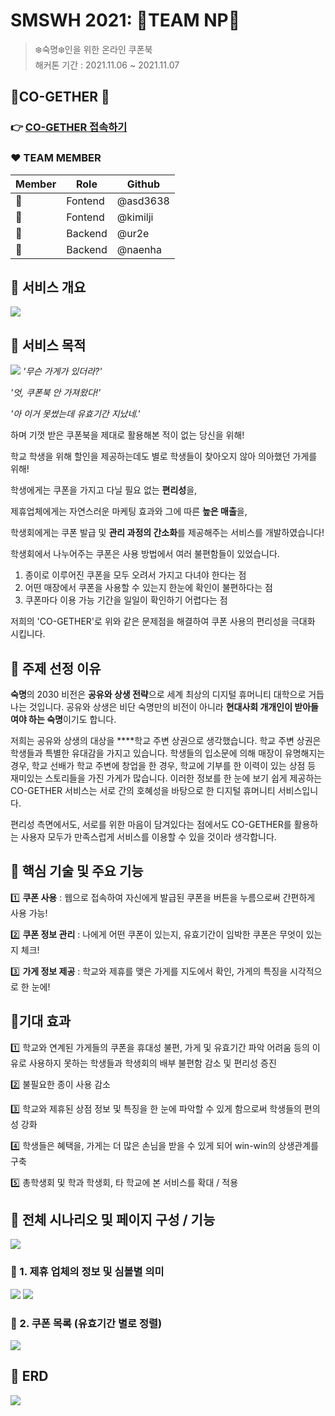 # SMSWH 2021: 🦕TEAM NP🦕
> ❄️숙명❄️인을 위한 온라인 쿠폰북   
> 해커톤 기간 : 2021.11.06 ~ 2021.11.07   


## 🐋CO-GETHER 🐋

### 👉 [CO-GETHER 접속하기](http://ec2-18-218-203-237.us-east-2.compute.amazonaws.com:3000/login)

### ❤️ TEAM MEMBER
| Member | Role | Github |
| -- | -- | --|
| 👸 | Fontend | @asd3638 |
| 🐸 | Fontend | @kimilji |
| 🦥 | Backend | @ur2e |
| 🦕 | Backend | @naenha |

## 📌 서비스 개요
![](https://s3.us-west-2.amazonaws.com/secure.notion-static.com/86b49ab5-c588-4d71-bf3c-41895a903f9d/Untitled.png?X-Amz-Algorithm=AWS4-HMAC-SHA256&X-Amz-Credential=AKIAT73L2G45O3KS52Y5%2F20211107%2Fus-west-2%2Fs3%2Faws4_request&X-Amz-Date=20211107T171004Z&X-Amz-Expires=86400&X-Amz-Signature=2e3f138ef44472547e1981343c962104a10a3b6d9157d5ed8003ef8cbcba0749&X-Amz-SignedHeaders=host&response-content-disposition=filename%20%3D%22Untitled.png%22)

## 📌 서비스 목적
![](https://s3.us-west-2.amazonaws.com/secure.notion-static.com/3c62dd7d-1b31-4315-8515-5573c73b4ab5/Untitled.png?X-Amz-Algorithm=AWS4-HMAC-SHA256&X-Amz-Credential=AKIAT73L2G45O3KS52Y5%2F20211107%2Fus-west-2%2Fs3%2Faws4_request&X-Amz-Date=20211107T171220Z&X-Amz-Expires=86400&X-Amz-Signature=e6ba6586fedbb23b932159bc30756a73cfd91c160fda82c789c47f3c2e3fb732&X-Amz-SignedHeaders=host&response-content-disposition=filename%20%3D%22Untitled.png%22)
*'무슨 가게가 있더라?'*

*'엇, 쿠폰북 안 가져왔다!'*

*'아 이거  못썼는데 유효기간 지났네.'*  

하며 기껏 받은 쿠폰북을 제대로 활용해본 적이 없는 당신을 위해!

학교 학생을 위해 할인을 제공하는데도 별로 학생들이 찾아오지 않아 의아했던 가게를 위해!

학생에게는 쿠폰을 가지고 다닐 필요 없는 **편리성**을,

제휴업체에게는 자연스러운 마케팅 효과와 그에 따른 **높은 매출**을,

학생회에게는 쿠폰 발급 및 **관리 과정의 간소화**를 제공해주는 서비스를 개발하였습니다!

학생회에서 나누어주는 쿠폰은 사용 방법에서 여러 불편함들이 있었습니다.

1. 종이로 이루어진 쿠폰을 모두 오려서 가지고 다녀야 한다는 점
2. 어떤 매장에서 쿠폰을 사용할 수 있는지 한눈에 확인이 불편하다는 점
3. 쿠폰마다 이용 가능 기간을 일일이 확인하기 어렵다는 점

저희의  'CO-GETHER'로 위와 같은 문제점을 해결하여 쿠폰 사용의 편리성을 극대화 시킵니다.

## 📌 주제 선정 이유
**숙명**의 2030 비전은 **공유와 상생 전략**으로 세계 최상의 디지털 휴머니티 대학으로 거듭나는 것입니다.  공유와 상생은 비단 숙명만의 비전이 아니라 **현대사회 개개인이 받아들여야 하는 숙명**이기도 합니다.

저희는 공유와 상생의 대상을 ****학교 주변 상권으로 생각했습니다. 학교 주변 상권은 학생들과 특별한 유대감을 가지고 있습니다. 학생들의 입소문에 의해 매장이 유명해지는 경우, 학교 선배가 학교 주변에 창업을 한 경우, 학교에 기부를 한 이력이 있는 상점 등 재미있는 스토리들을 가진 가게가 많습니다. 이러한 정보를 한 눈에 보기 쉽게 제공하는 CO-GETHER 서비스는 서로 간의 호혜성을 바탕으로 한 디지털 휴머니티 서비스입니다.

편리성 측면에서도, 서로를 위한 마음이 담겨있다는 점에서도 CO-GETHER를 활용하는 사용자 모두가 만족스럽게 서비스를 이용할 수 있을 것이라 생각합니다.

## 📌 핵심 기술 및 주요 기능
1️⃣ **쿠폰 사용** : 웹으로 접속하여 자신에게 발급된 쿠폰을 버튼을 누름으로써 간편하게 사용 가능!

2️⃣ **쿠폰 정보 관리** : 나에게 어떤 쿠폰이 있는지, 유효기간이 임박한 쿠폰은 무엇이 있는지 체크!

3️⃣ **가게 정보 제공** :  학교와 제휴를 맺은 가게를 지도에서 확인, 가게의 특징을 시각적으로 한 눈에!

## 📌기대 효과
1️⃣ 학교와 연계된 가게들의 쿠폰을 휴대성 불편, 가게 및 유효기간 파악 어려움 등의 이유로 사용하지 못하는 학생들과 학생회의 배부 불편함 감소 및 편리성 증진

2️⃣ 불필요한 종이 사용 감소

3️⃣ 학교와 제휴된 상점 정보 및 특징을 한 눈에 파악할 수 있게 함으로써 학생들의 편의성 강화

4️⃣ 학생들은 혜택을, 가게는 더 많은 손님을 받을 수 있게 되어 win-win의 상생관계를 구축

5️⃣ 총학생회 및 학과 학생회, 타 학교에 본 서비스를 확대 / 적용

## 📌 전체 시나리오 및 페이지 구성 / 기능
![](https://s3.us-west-2.amazonaws.com/secure.notion-static.com/a9c7ffab-1797-4448-916f-faa5997bab55/Untitled.png?X-Amz-Algorithm=AWS4-HMAC-SHA256&X-Amz-Credential=AKIAT73L2G45O3KS52Y5%2F20211107%2Fus-west-2%2Fs3%2Faws4_request&X-Amz-Date=20211107T171505Z&X-Amz-Expires=86400&X-Amz-Signature=d17d46382de2713c4d2de026ff5e7828c1287aeca1504a5f3b7cee2955c59989&X-Amz-SignedHeaders=host&response-content-disposition=filename%20%3D%22Untitled.png%22)

### 📌 1. 제휴 업체의 정보 및 심볼별 의미
![](https://s3.us-west-2.amazonaws.com/secure.notion-static.com/abf224bf-432d-4dcc-b296-dc1bf3d0936a/Untitled.png?X-Amz-Algorithm=AWS4-HMAC-SHA256&X-Amz-Credential=AKIAT73L2G45O3KS52Y5%2F20211107%2Fus-west-2%2Fs3%2Faws4_request&X-Amz-Date=20211107T171600Z&X-Amz-Expires=86400&X-Amz-Signature=dffce27203fb061f9bd2e2881c0ba607f6a5b68dbf3dbae59689446df56506fd&X-Amz-SignedHeaders=host&response-content-disposition=filename%20%3D%22Untitled.png%22)
![](https://s3.us-west-2.amazonaws.com/secure.notion-static.com/4e54919c-68a5-4749-9733-eb27a658fc31/Untitled.png?X-Amz-Algorithm=AWS4-HMAC-SHA256&X-Amz-Credential=AKIAT73L2G45O3KS52Y5%2F20211107%2Fus-west-2%2Fs3%2Faws4_request&X-Amz-Date=20211107T171623Z&X-Amz-Expires=86400&X-Amz-Signature=b21ec989a6a4dfb55a25c890a8e8deeb2a23c03de5951885b4b14bd2d00b33c7&X-Amz-SignedHeaders=host&response-content-disposition=filename%20%3D%22Untitled.png%22)

### 📌 2.  쿠폰 목록 (유효기간 별로 정렬)
![](https://s3.us-west-2.amazonaws.com/secure.notion-static.com/83e48525-bffb-49e4-9305-53ced1a6f008/Untitled.png?X-Amz-Algorithm=AWS4-HMAC-SHA256&X-Amz-Credential=AKIAT73L2G45O3KS52Y5%2F20211107%2Fus-west-2%2Fs3%2Faws4_request&X-Amz-Date=20211107T171725Z&X-Amz-Expires=86400&X-Amz-Signature=77c69c4b52c89c6e733d3b3cc7b1a40041c5d0984673e624a873bf73237e93a5&X-Amz-SignedHeaders=host&response-content-disposition=filename%20%3D%22Untitled.png%22)

## 📌 ERD
![](https://s3.us-west-2.amazonaws.com/secure.notion-static.com/831868b4-128e-497b-a174-0bb8283123b3/Untitled.png?X-Amz-Algorithm=AWS4-HMAC-SHA256&X-Amz-Credential=AKIAT73L2G45O3KS52Y5%2F20211107%2Fus-west-2%2Fs3%2Faws4_request&X-Amz-Date=20211107T171806Z&X-Amz-Expires=86400&X-Amz-Signature=1120912158a207fd1c675ec4c47df53a1afcce5e6c565d2570e36c9f720e3808&X-Amz-SignedHeaders=host&response-content-disposition=filename%20%3D%22Untitled.png%22)

